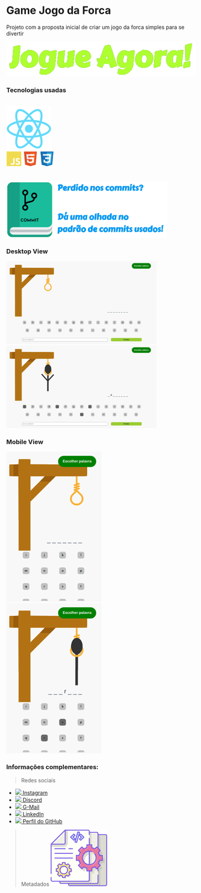 # Game Jogo da Forca

Projeto com a proposta inicial de criar um jogo da forca simples para se divertir

<a href="jogo-da-forca-nn87q9z6b-akoruudev.vercel.app"><img width="600" src="./images/play now.png"></a>

### Tecnologias usadas
<div style="display: inline_block"><br>
  <div style="justify-content: center;">
    <img align="center" alt="react" height="120" src="https://raw.githubusercontent.com/devicons/devicon/master/icons/react/react-original.svg ">
    <div style="flex-direction: collum;">
        <img align="center" alt="Js" height="40" src="https://raw.githubusercontent.com/devicons/devicon/master/icons/javascript/javascript-plain.svg ">
        <img align="center" alt="HTML" height="40" src="https://raw.githubusercontent.com/devicons/devicon/master/icons/html5/html5-original.svg ">
        <img align="center" alt="CSS" height="40" src="https://raw.githubusercontent.com/devicons/devicon/master/icons/css3/css3-original.svg ">
    </div>
  </div>
</div>

#

<div>
    <img height="150px" src="./images/commit-ebook.png">
    <img height="150px" src="./images/text-commit.png">
</div>

### Desktop View
<div>
    <img width="400" src="./images/desktop-game0.png">
    <img width="400" src="./images/desktop-game1.png">
</div>

### Mobile View
<div>
    <img height="400" src="./images/mobile-game0.png">
    <img height="400" src="./images/mobile-game1.png">
</div>

### Informações complementares:

> Redes sociais
*  <a href="https://www.instagram.com/akoruudev/" target="_blank"><img src="https://icon-library.com/images/instagram-icon-png/instagram-icon-png-6.jpg" height="15" target="_blank"> Instagram</a>
*  <a href="https://discord.gg/p2aPNSqzVZ" target="_blank"><img src="https://logodownload.org/wp-content/uploads/2017/11/discord-logo-icone.png" height="15" target="_blank"> Discord</a>
*  <a href = "mailto:akoruu.dev@gmail.com"><img src="https://cdn-icons-png.flaticon.com/512/5968/5968534.png" height="15" destino ="_blank"> G-Mail</a>
*  <a href="https://www.linkedin.com/in/akoruudev/" target="_blank"><img src="https://cdn-icons-png.flaticon.com/512/145/145807.png" height="15" target="_blank"> LinkedIn</a>
*  <a href="https://www.github.com/akoruudev/" target="_blank"><img src="https://logodownload.org/wp-content/uploads/2019/08/github-logo-icon-0.png" height="15" target="_blank"> Perfil do GitHub</a>

> Metadados
<a href="https://github.com/AkoruuDev/Jogo-da-Forca/blob/main/docs/metadados.md" ><img height="150px" src="./images/metadados.png" /></a>

</div>